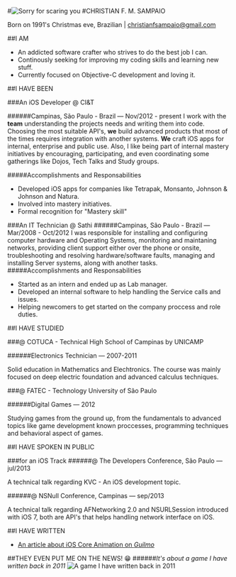 #![Sorry for scaring you](http://i43.tinypic.com/tamxhc.jpg)
#CHRISTIAN F. M. SAMPAIO

Born on 1991's Christmas eve, Brazilian | christianfsampaio@gmail.com


##I AM

* An addicted software crafter who strives to do the best job I can.
* Continously seeking for improving my coding skills and learning new stuff.
* Currently focused on Objective-C development and loving it.



##I HAVE BEEN

###An iOS Developer @ CI&T

######Campinas, São Paulo - Brazil — Nov/2012 - present
I work with the **team** understanding the projects needs and writing them into code. Choosing the most suitable API's, **we** build advanced products that most of the times requires integration with another systems. **We** craft iOS apps for internal, enterprise and public use.
Also, I like being part of internal mastery initiatives by encouraging, participating, and even coordinating some gatherings like Dojos, Tech Talks and Study groups. 

#####Accomplishments and Responsabilities
* Developed iOS apps for companies like Tetrapak, Monsanto, Johnson & Johnson and Natura.
* Involved into mastery initiatives.
* Formal recognition for "Mastery skill"

###An IT Technician @ Sathi
######Campinas, São Paulo - Brazil — Mar/2008 - Oct/2012
I was responsible for installing and configuring computer hardware and Operating Systems, monitoring and maintaning networks, providing client support either over the phone or onsite, troubleshooting and resolving hardware/software faults, managing and installing Server systems, along with another tasks.
#####Accomplishments and Responsabilities
* Started as an intern and ended up as Lab manager.
* Developed an internal software to help handling the Service calls and issues.
* Helping newcomers to get started on the company proccess and role duties.

##I HAVE STUDIED

###@ COTUCA - Technical High School of Campinas by UNICAMP

######Electronics Technician — 2007-2011
                                                                                       
Solid education in Mathematics and Elechtronics. The course was mainly focused on deep electric foundation and advanced calculus techniques.

###@ FATEC - Technology University of São Paulo

######Digital Games — 2012
                                                                                       
Studying games from the ground up, from the fundamentals to advanced topics like  game development known proccesses, programming techniques and behavioral aspect of games.

##I HAVE SPOKEN IN PUBLIC

###for an iOS Track
######@ The Developers Conference, São Paulo — jul/2013

A technical talk regarding KVC - An iOS development topic.

######@ NSNull Conference, Campinas — sep/2013

A technical talk regarding AFNetworking 2.0 and NSURLSession introduced with iOS 7, both are API's that helps handling network interface on iOS.

##I HAVE WRITTEN

* [An article about iOS Core Animation on *Guilmo*](http://www.guilmo.com/why-so-serious-lets-animate/)

##THEY EVEN PUT ME ON THE NEWS! 😁
######*It's about a game I have written back in 2011*
![A game I have written back in 2011](http://i41.tinypic.com/xatgu9.jpg "This is about a game I have written back in 2011")
